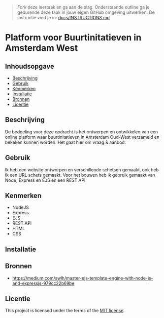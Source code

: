 > _Fork_ deze leertaak en ga aan de slag. Onderstaande outline ga je gedurende deze taak in jouw eigen GitHub omgeving uitwerken. De instructie vind je in: [docs/INSTRUCTIONS.md](docs/INSTRUCTIONS.md)

# Platform voor Buurtinitatieven in Amsterdam West
<!-- Geef je project een titel en schrijf in één zin wat het is -->

## Inhoudsopgave

  * [Beschrijving](#beschrijving)
  * [Gebruik](#gebruik)
  * [Kenmerken](#kenmerken)
  * [Installatie](#installatie)
  * [Bronnen](#bronnen)
  * [Licentie](#licentie)

## Beschrijving
De bedoeling voor deze opdracht is het ontwerpen en ontwikkelen van een online platform waar buurtinitatieven in Amsterdam Oud-West verzameld en bekeken kunnen worden. Het gaat hier om vraag & aanbod.
<!-- Voeg een mooie poster visual toe 📸 -->
<!-- Voeg een link toe naar Github Pages 🌐-->

## Gebruik
<!--Bij Gebruik staat hoe je project er uit ziet, hoe het werkt en wat je er mee kan. -->
Ik heb een website ontworpen en verschillende schetsen gemaakt, ook heb ik een URL schets gemaakt. 
Voor het bouwen heb ik gebruik gemaakt van Node, Express en EJS en een REST API.

## Kenmerken
<!-- Bij Kenmerken staat welke technieken zijn gebruikt en hoe. Wat is de HTML structuur? Wat zijn de belangrijkste dingen in CSS? Wat is er met Javascript gedaan en hoe? Misschien heb je een framwork of library gebruikt? -->
* NodeJS
* Express
* EJS
* REST API
* HTML
* CSS

## Installatie
<!-- Bij Instalatie staat hoe een andere developer aan jouw repo kan werken -->

## Bronnen
* https://medium.com/swlh/master-ejs-template-engine-with-node-js-and-expressjs-979cc22b69be

## Licentie

This project is licensed under the terms of the [MIT license](./LICENSE).
